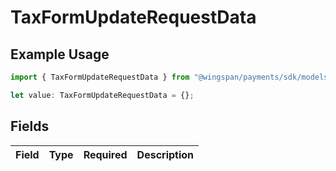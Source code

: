 # TaxFormUpdateRequestData

## Example Usage

```typescript
import { TaxFormUpdateRequestData } from "@wingspan/payments/sdk/models/shared";

let value: TaxFormUpdateRequestData = {};
```

## Fields

| Field       | Type        | Required    | Description |
| ----------- | ----------- | ----------- | ----------- |